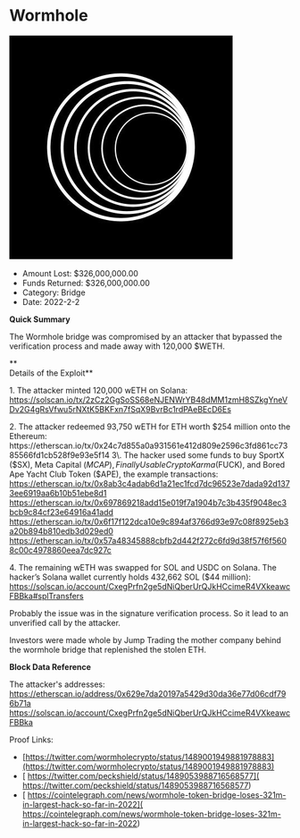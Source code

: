# Wormhole
![Wormhole](/rektimages/Wormhole.png)
- Amount Lost: $326,000,000.00
- Funds Returned: $326,000,000.00
- Category: Bridge
- Date: 2022-2-2

**Quick Summary**

The Wormhole bridge was compromised by an attacker that bypassed the verification process and made away with 120,000 $WETH.

 **  
Details of the Exploit**

  


1\. The attacker minted 120,000 wETH on Solana:  
https://solscan.io/tx/2zCz2GgSoSS68eNJENWrYB48dMM1zmH8SZkgYneVDv2G4gRsVfwu5rNXtK5BKFxn7fSqX9BvrBc1rdPAeBEcD6Es  
  
2\. The attacker redeemed 93,750 wETH for ETH worth $254 million onto the Ethereum:  
https://etherscan.io/tx/0x24c7d855a0a931561e412d809e2596c3fd861cc7385566fd1cb528f9e93e5f14  
3\. The hacker used some funds to buy SportX ($SX), Meta Capital ($MCAP), Finally Usable Crypto Karma ($FUCK), and Bored Ape Yacht Club Token ($APE), the example transactions:  
https://etherscan.io/tx/0x8ab3c4adab6d1a21ec1fcd7dc96523e7dada92d1373ee6919aa6b10b51ebe8d1  
https://etherscan.io/tx/0x697869218add15e019f7a1904b7c3b435f9048ec3bcb9c84cf23e64916a41add  
https://etherscan.io/tx/0x6f17f122dca10e9c894af3766d93e97c08f8925eb3a20b894b810edb3d029ed0  
https://etherscan.io/tx/0x57a48345888cbfb2d442f272c6fd9d38f57f6f5608c00c4978860eea7dc927c  
  
4\. The remaining wETH was swapped for SOL and USDC on Solana. The hacker’s Solana wallet currently holds 432,662 SOL ($44 million):  
https://solscan.io/account/CxegPrfn2ge5dNiQberUrQJkHCcimeR4VXkeawcFBBka#splTransfers  
  
Probably the issue was in the signature verification process. So it lead to an unverified call by the attacker.

Investors were made whole by Jump Trading the mother company behind the wormhole bridge that replenished the stolen ETH.

  


 **Block Data Reference**

The attacker's addresses:  
https://etherscan.io/address/0x629e7da20197a5429d30da36e77d06cdf796b71a  
https://solscan.io/account/CxegPrfn2ge5dNiQberUrQJkHCcimeR4VXkeawcFBBka


Proof Links:
- [https://twitter.com/wormholecrypto/status/1489001949881978883](https://twitter.com/wormholecrypto/status/1489001949881978883)
- [ https://twitter.com/peckshield/status/1489053988716568577]( https://twitter.com/peckshield/status/1489053988716568577)
- [ https://cointelegraph.com/news/wormhole-token-bridge-loses-321m-in-largest-hack-so-far-in-2022]( https://cointelegraph.com/news/wormhole-token-bridge-loses-321m-in-largest-hack-so-far-in-2022)


